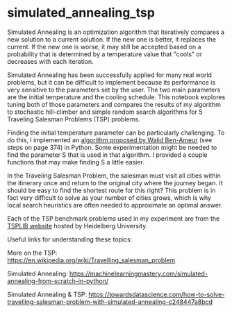 # simulated_annealing_tsp
Simulated Annealing is an optimization algorithm that iteratively compares a new solution to a current solution. If the new one is better, it replaces the current. If the new one is worse, it may still be accepted based on a probability that is determined by a temperature value that "cools" or decreases with each iteration. 

Simulated Annealing has been successfully applied for many real world problems, but it can be difficult to implement because its performance is very sensitive to the parameters set by the user. The two main parameters are the initial temperature and the cooling schedule. This notebook explores tuning both of those parameters and compares the results of my algorithm to stochastic hill-climber and simple random search algorithms for 5 Traveling Salesman Problems (TSP) problems.

Finding the initial temperature parameter can be particularly challenging. To do this, I implemented an [algorithm proposed by Walid Ben-Ameur](https://www.mendeley.com/catalogue/8a3521ca-3e4d-362e-86d6-0d2aad69f398/) (see steps on page 374) in Python. Some experimentation might be needed to find the parameter S that is used in that algorithm. I provided a couple functions that may make finding S a little easier.

In the Traveling Salesman Problem, the salesman must visit all cities within the itinerary once and return to the original city where the journey began. It should be easy to find the shortest route for this right? This problem is in fact very difficult to solve as your number of cities grows, which is why local search heuristics are often needed to approximate an optimal answer. 

Each of the TSP benchmark problems used in my experiment are from the [TSPLIB website](http://comopt.ifi.uni-heidelberg.de/software/TSPLIB95/) hosted by Heidelberg University.

Useful links for understanding these topics:

More on the TSP: https://en.wikipedia.org/wiki/Travelling_salesman_problem

Simulated Annealing: https://machinelearningmastery.com/simulated-annealing-from-scratch-in-python/

Simulated Annealing & TSP: https://towardsdatascience.com/how-to-solve-travelling-salesman-problem-with-simulated-annealing-c248447a8bcd 
